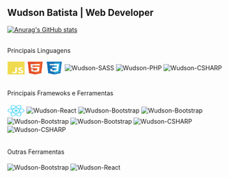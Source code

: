 ## Wudson Batista | Web Developer



[![Anurag's GitHub stats](https://github-readme-stats.vercel.app/api?username=Wudson-Batista&show_icons=true&theme=tokyonight&custom_title=Meus%20status&include_all_commits=true)](https://github.com/anuraghazra/github-readme-stats)

<br/>
Principais Linguagens 
<div style="display: inline_block"><br/>
  <img align="center" alt="Wudson-Js" height="30" width="40" src="https://raw.githubusercontent.com/devicons/devicon/master/icons/javascript/javascript-plain.svg">
  <img align="center" alt="Wudson-HTML" height="30" width="40" src="https://raw.githubusercontent.com/devicons/devicon/master/icons/html5/html5-original.svg">
  <img align="center" alt="Wudson-CSS" height="30" width="40" src="https://raw.githubusercontent.com/devicons/devicon/master/icons/css3/css3-original.svg">
  <img align="center" alt="Wudson-SASS" height="30" width="40" src="https://cdn.jsdelivr.net/gh/devicons/devicon/icons/sass/sass-original.svg" />
  <img align="center" alt="Wudson-PHP" height="30" width="40" src="https://cdn.jsdelivr.net/gh/devicons/devicon/icons/php/php-original.svg" />
  <img align="center" alt="Wudson-CSHARP" height="30" width="40" src="https://cdn.jsdelivr.net/gh/devicons/devicon/icons/csharp/csharp-original.svg" />
            
</div>
<br/>
<br/>
Principais Framewoks e Ferramentas
<div style="display: inline_block"><br/>
  <img align="center" alt="Wudson-React" height="30" width="40" src="https://raw.githubusercontent.com/devicons/devicon/master/icons/react/react-original.svg">
  <img align="center" alt="Wudson-React" height="30" width="40" src="https://cdn.jsdelivr.net/gh/devicons/devicon/icons/tailwindcss/tailwindcss-plain.svg" />        
  <img  align="center" alt="Wudson-Bootstrap" height="30" width="40" src="https://cdn.jsdelivr.net/gh/devicons/devicon/icons/bootstrap/bootstrap-original.svg" />
  <img align="center" alt="Wudson-Bootstrap" height="30" width="40" src="https://cdn.jsdelivr.net/gh/devicons/devicon/icons/npm/npm-original-wordmark.svg" />
  <img align="center" alt="Wudson-Bootstrap" height="30" width="40" src="https://cdn.jsdelivr.net/gh/devicons/devicon/icons/git/git-original.svg" />  
  <img align="center" alt="Wudson-Bootstrap" height="30" width="40" src="https://cdn.jsdelivr.net/gh/devicons/devicon/icons/jquery/jquery-plain-wordmark.svg" />
  <img align="center" alt="Wudson-CSHARP" height="30" width="40" src="https://cdn.jsdelivr.net/gh/devicons/devicon/icons/laravel/laravel-plain.svg" />
  <img align="center" alt="Wudson-CSHARP" height="30" width="40" src="https://cdn.jsdelivr.net/gh/devicons/devicon/icons/laravel/laravel-plain.svg" />
          
          
</div>

<br/>
<br/>
Outras Ferramentas
<div style="display: inline_block"><br/>
  <img align="center" alt="Wudson-Bootstrap" height="30" width="40" src="https://cdn.jsdelivr.net/gh/devicons/devicon/icons/figma/figma-original.svg" />
  <img align="center" alt="Wudson-React" height="30" width="40" src="https://cdn.jsdelivr.net/gh/devicons/devicon/icons/photoshop/photoshop-plain.svg" />
          
          
</div>
